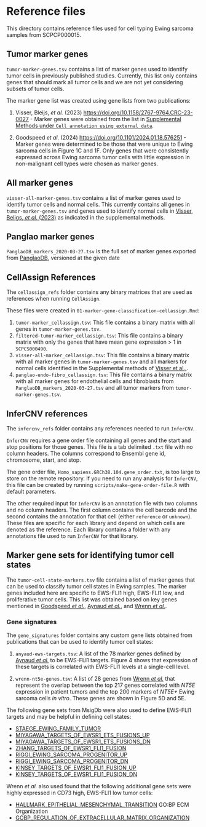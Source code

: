 # Reference files

This directory contains reference files used for cell typing Ewing sarcoma samples from SCPCP000015.

## Tumor marker genes

`tumor-marker-genes.tsv` contains a list of marker genes used to identify tumor cells in previously published studies.
Currently, this list only contains genes that should mark all tumor cells and we are not yet considering subsets of tumor cells.

The marker gene list was created using gene lists from two publications:

1. Visser, Bleijs, _et al._ (2023) https://doi.org/10.1158/2767-9764.CRC-23-0027 - Marker genes were obtained from the list in [Supplemental Methods under `Cell annotation using external data`](https://aacr.silverchair-cdn.com/aacr/content_public/journal/cancerrescommun/3/10/10.1158_2767-9764.crc-23-0027/1/crc-23-0027-s01.pdf).

2. Goodspeed _et al._ (2024) https://doi.org/10.1101/2024.01.18.576251 - Marker genes were determined to be those that were unique to Ewing sarcoma cells in Figure 1C and 1F.
Only genes that were consistently expressed across Ewing sarcoma tumor cells with little expression in non-malignant cell types were chosen as marker genes.

## All marker genes

`visser-all-marker-genes.tsv` contains a list of marker genes used to identify tumor cells and normal cells.
This currently contains all genes in `tumor-marker-genes.tsv` and genes used to identify normal cells in [Visser, Beligs, _et al._ (2023)](https://doi.org/10.1158/2767-9764.CRC-23-0027) as indicated in the supplemental methods.

## Panglao marker genes

`PanglaoDB_markers_2020-03-27.tsv` is the full set of marker genes exported from [PanglaoDB](https://panglaodb.se), versioned at the given date

## CellAssign References

The `cellassign_refs` folder contains any binary matrices that are used as references when running `CellAssign`.

These files were created in `01-marker-gene-classification-cellassign.Rmd`:

1. `tumor-marker_cellassign.tsv`: This file contains a binary matrix with all genes in `tumor-marker-genes.tsv`.
2. `filtered-tumor-marker_cellassign.tsv`: This file contains a binary matrix with only the genes that have mean gene expression > 1 in `SCPCS000490`.
3. `visser-all-marker_cellassign.tsv`: This file contains a binary matrix with all marker genes in `tumor-marker-genes.tsv` and all markers for normal cells identified in the Supplemental methods of [Visser et al.,](https://doi.org/10.1158/2767-9764.CRC-23-0027).
4. `panglao-endo-fibro_cellassign.tsv`: This file contains a binary matrix with all marker genes for endothelial cells and fibroblasts from `PanglaoDB_markers_2020-03-27.tsv` and all tumor markers from `tumor-marker-genes.tsv`.

## InferCNV references

The `infercnv_refs` folder contains any references needed to run `InferCNV`.

`InferCNV` requires a gene order file containing all genes and the start and stop positions for those genes.
This file is a tab delimited `.txt` file with no column headers.
The columns correspond to Ensembl gene id, chromosome, start, and stop.

The gene order file, `Homo_sapiens.GRCh38.104.gene_order.txt`, is too large to store on the remote repository.
If you need to run any analysis for `InferCNV`, this file can be created by running `scripts/make-gene-order-file.R` with default parameters.

The other required input for `InferCNV` is an annotation file with two columns and no column headers.
The first column contains the cell barcode and the second contains the annotation for that cell (either `reference` or `unknown`).
These files are specific for each library and depend on which cells are denoted as the reference.
Each library contains a folder with any annotations file used to run `InferCNV` for that library.

## Marker gene sets for identifying tumor cell states 

The `tumor-cell-state-markers.tsv` file contains a list of marker genes that can be used to classify tumor cell states in Ewing samples. 
The marker genes included here are specific to EWS-FLI1 high, EWS-FLI1 low, and proliferative tumor cells. 
This list was obtained based on key genes mentioned in [Goodspeed _et al._](https://doi.org/10.1101/2024.01.18.576251), [Aynaud _et al._](https://doi.org/10.1016/j.celrep.2020.01.049), and [Wrenn _et al._](https://doi.org/10.1158/1078-0432.CCR-23-1111). 

### Gene signatures 

The `gene_signatures` folder contains any custom gene lists obtained from publications that can be used to identify tumor cell states: 

1. `anyaud-ews-targets.tsv`: A list of the 78 marker genes defined by [Aynaud _et al._](https://doi.org/10.1016/j.celrep.2020.01.049) to be EWS-FLI1 targets. 
Figure 4 shows that expression of these targets is correlated with EWS-FLI1 levels at a single-cell level. 

2. `wrenn-nt5e-genes.tsv`: A list of 28 genes from [Wrenn _et al._](https://doi.org/10.1158/1078-0432.CCR-23-1111) that represent the overlap between the top 217 genes correlated with _NT5E_ expression in patient tumors and the top 200 markers of _NT5E+_ Ewing sarcoma cells _in vitro_. 
These genes are shown in Figure 5D and 5E. 

The following gene sets from MsigDb were also used to define EWS-FLI1 targets and may be helpful in defining cell states:  

- [STAEGE_EWING_FAMILY_TUMOR](https://www.gsea-msigdb.org/gsea/msigdb/human/geneset/STAEGE_EWING_FAMILY_TUMOR.html)
- [MIYAGAWA_TARGETS_OF_EWSR1_ETS_FUSIONS_UP](https://www.gsea-msigdb.org/gsea/msigdb/human/geneset/MIYAGAWA_TARGETS_OF_EWSR1_ETS_FUSIONS_UP.html)
- [MIYAGAWA_TARGETS_OF_EWSR1_ETS_FUSIONS_DN](https://www.gsea-msigdb.org/gsea/msigdb/human/geneset/MIYAGAWA_TARGETS_OF_EWSR1_ETS_FUSIONS_DN.html)
- [ZHANG_TARGETS_OF_EWSR1_FLI1_FUSION](https://www.gsea-msigdb.org/gsea/msigdb/human/geneset/ZHANG_TARGETS_OF_EWSR1_FLI1_FUSION.html)
- [RIGGI_EWING_SARCOMA_PROGENITOR_UP](https://www.gsea-msigdb.org/gsea/msigdb/human/geneset/RIGGI_EWING_SARCOMA_PROGENITOR_UP.html) 
- [RIGGI_EWING_SARCOMA_PROGENITOR_DN](https://www.gsea-msigdb.org/gsea/msigdb/human/geneset/RIGGI_EWING_SARCOMA_PROGENITOR_DN.html) 
- [KINSEY_TARGETS_OF_EWSR1_FLI1_FUSION_UP](https://www.gsea-msigdb.org/gsea/msigdb/human/geneset/KINSEY_TARGETS_OF_EWSR1_FLII_FUSION_UP.html)
- [KINSEY_TARGETS_OF_EWSR1_FLI1_FUSION_DN](https://www.gsea-msigdb.org/gsea/msigdb/human/geneset/KINSEY_TARGETS_OF_EWSR1_FLII_FUSION_DN.html)

Wrenn _et al._ also used found that the following additional gene sets were highly expressed in CD73 high, EWS-FLI1 low tumor cells: 

- [HALLMARK_EPITHELIAL_MESENCHYMAL_TRANSITION](https://www.gsea-msigdb.org/gsea/msigdb/human/geneset/HALLMARK_EPITHELIAL_MESENCHYMAL_TRANSITION.html)
GO:BP ECM Organization 
- [GOBP_REGULATION_OF_EXTRACELLULAR_MATRIX_ORGANIZATION](https://www.gsea-msigdb.org/gsea/msigdb/human/geneset/GOBP_REGULATION_OF_EXTRACELLULAR_MATRIX_ORGANIZATION.html)
